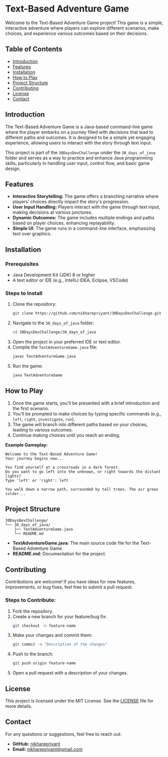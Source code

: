 # Text-Based Adventure Game

Welcome to the Text-Based Adventure Game project! This game is a simple, interactive adventure where players can explore different scenarios, make choices, and experience various outcomes based on their decisions.

## Table of Contents
- [Introduction](#introduction)
- [Features](#features)
- [Installation](#installation)
- [How to Play](#how-to-play)
- [Project Structure](#project-structure)
- [Contributing](#contributing)
- [License](#license)
- [Contact](#contact)

## Introduction

The Text-Based Adventure Game is a Java-based command-line game where the player embarks on a journey filled with decisions that lead to different paths and outcomes. It is designed to be a simple yet engaging experience, allowing users to interact with the story through text input.

This project is part of the `30DaysDevChallenge` under the `30_days_of_java` folder and serves as a way to practice and enhance Java programming skills, particularly in handling user input, control flow, and basic game design.

## Features

- **Interactive Storytelling:** The game offers a branching narrative where players' choices directly impact the story's progression.
- **User Input Handling:** Players interact with the game through text input, making decisions at various junctures.
- **Dynamic Outcomes:** The game includes multiple endings and paths based on player choices, enhancing replayability.
- **Simple UI:** The game runs in a command-line interface, emphasizing text over graphics.

## Installation

### Prerequisites
- Java Development Kit (JDK) 8 or higher
- A text editor or IDE (e.g., IntelliJ IDEA, Eclipse, VSCode)

### Steps to Install
1. Clone the repository:
   ```bash
   git clone https://github.com/nikharepriyant/30DaysDevChallenge.git
   ```
2. Navigate to the `30_days_of_java` folder:
   ```bash
   cd 30DaysDevChallenge/30_days_of_java
   ```
3. Open the project in your preferred IDE or text editor.
4. Compile the `TextAdventureGame.java` file:
   ```bash
   javac TextAdventureGame.java
   ```
5. Run the game:
   ```bash
   java TextAdventureGame
   ```

## How to Play

1. Once the game starts, you'll be presented with a brief introduction and the first scenario.
2. You'll be prompted to make choices by typing specific commands (e.g., `left`, `right`, `investigate`, `run`).
3. The game will branch into different paths based on your choices, leading to various outcomes.
4. Continue making choices until you reach an ending.

**Example Gameplay:**

```
Welcome to the Text-Based Adventure Game!
Your journey begins now...

You find yourself at a crossroads in a dark forest.
Do you want to go left into the unknown, or right towards the distant lights?
Type 'left' or 'right': left

You walk down a narrow path, surrounded by tall trees. The air grows colder...
```

## Project Structure

```plaintext
30DaysDevChallenge/
└── 30_days_of_java/
    ├── TextAdventureGame.java
    └── README.md
```

- **TextAdventureGame.java:** The main source code file for the Text-Based Adventure Game.
- **README.md:** Documentation for the project.

## Contributing

Contributions are welcome! If you have ideas for new features, improvements, or bug fixes, feel free to submit a pull request.

### Steps to Contribute:
1. Fork the repository.
2. Create a new branch for your feature/bug fix:
   ```bash
   git checkout -b feature-name
   ```
3. Make your changes and commit them:
   ```bash
   git commit -m "Description of the changes"
   ```
4. Push to the branch:
   ```bash
   git push origin feature-name
   ```
5. Open a pull request with a description of your changes.

## License

This project is licensed under the MIT License. See the [LICENSE](../LICENSE) file for more details.

## Contact

For any questions or suggestions, feel free to reach out:

- **GitHub:** [nikharepriyant](https://github.com/nikharepriyant)
- **Email:** nikharepriyant@gmail.com